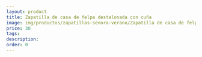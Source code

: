 ```yaml
---
layout: product
title: Zapatilla de casa de felpa destalonada con cuña
image: img/productos/zapatillas-senora-verano/Zapatilla de casa de felpa destalonada con cuña=30.webp
price: 30
tags: 
description: 
order: 0
---
```

